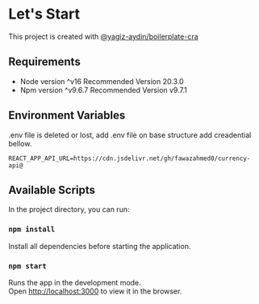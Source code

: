 # Let's Start

This project is created with [@yagiz-aydin/boilerplate-cra](https://github.com/yagiz-aydin/boilerplate-cra)

## Requirements

- Node version ^v16 Recommended Version 20.3.0
- Npm version ^v9.6.7 Recommended Version v9.7.1

## Environment Variables

.env file is deleted or lost, add .env file on base structure add creadential bellow.

`REACT_APP_API_URL=https://cdn.jsdelivr.net/gh/fawazahmed0/currency-api@`

## Available Scripts

In the project directory, you can run:

### `npm install`

Install all dependencies before starting the application.

### `npm start`

Runs the app in the development mode.\
Open [http://localhost:3000](http://localhost:3000) to view it in the browser.
